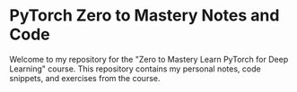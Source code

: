 # PyTorch Zero to Mastery Notes and Code
Welcome to my repository for the "Zero to Mastery Learn PyTorch for Deep Learning" course. This repository contains my personal notes, code snippets, and exercises from the course.
